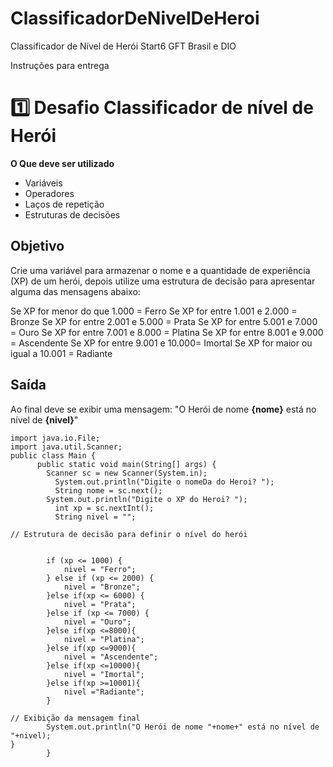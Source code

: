 # ClassificadorDeNivelDeHeroi
Classificador de Nível de Herói Start6 GFT Brasil e DIO

Instruções para entrega
# 1️⃣ Desafio Classificador de nível de Herói

**O Que deve ser utilizado**

- Variáveis
- Operadores
- Laços de repetição
- Estruturas de decisões

## Objetivo

Crie uma variável para armazenar o nome e a quantidade de experiência (XP) de um herói, depois utilize uma estrutura de decisão para apresentar alguma das mensagens abaixo:

Se XP for menor do que 1.000 = Ferro
Se XP for entre 1.001 e 2.000 = Bronze
Se XP for entre 2.001 e 5.000 = Prata
Se XP for entre 5.001 e 7.000 = Ouro
Se XP for entre 7.001 e 8.000 = Platina
Se XP for entre 8.001 e 9.000 = Ascendente
Se XP for entre 9.001 e 10.000= Imortal
Se XP for maior ou igual a 10.001 = Radiante

## Saída

Ao final deve se exibir uma mensagem:
"O Herói de nome **{nome}** está no nível de **{nivel}**"

```
import java.io.File;
import java.util.Scanner;
public class Main {
      public static void main(String[] args) {
        Scanner sc = new Scanner(System.in);
          System.out.println("Digite o nomeDa do Heroi? ");
          String nome = sc.next();
        System.out.println("Digite o XP do Heroi? ");
          int xp = sc.nextInt();
          String nivel = "";

// Estrutura de decisão para definir o nível do herói


        if (xp <= 1000) {
            nivel = "Ferro";
        } else if (xp <= 2000) {
            nivel = "Bronze";
        }else if(xp <= 6000) {
            nivel = "Prata";
        }else if (xp <= 7000) {
            nivel = "Ouro";
        }else if(xp <=8000){
            nivel = "Platina";
        }else if(xp <=9000){
            nivel = "Ascendente";
        }else if(xp <=10000){
            nivel = "Imortal";
        }else if(xp >=10001){
            nivel ="Radiante";
        }

// Exibição da mensagem final
        System.out.println("O Herói de nome "+nome+" está no nível de "+nivel);
}
        }

